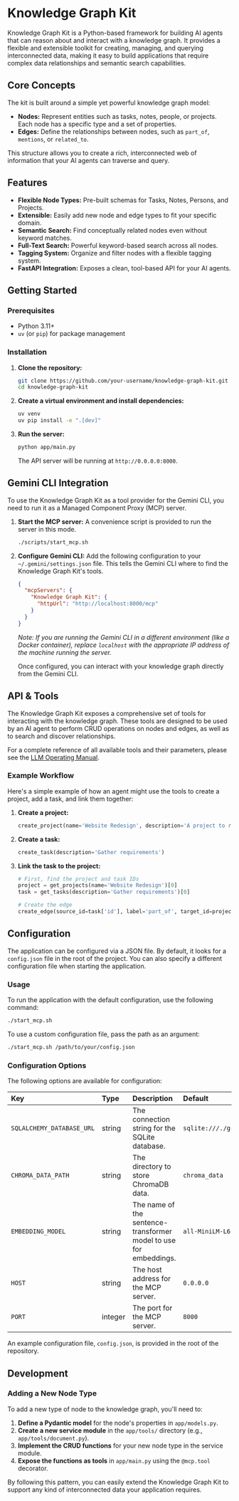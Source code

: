 # Knowledge Graph Kit

Knowledge Graph Kit is a Python-based framework for building AI agents that can reason about and interact with a knowledge graph. It provides a flexible and extensible toolkit for creating, managing, and querying interconnected data, making it easy to build applications that require complex data relationships and semantic search capabilities.

## Core Concepts

The kit is built around a simple yet powerful knowledge graph model:

*   **Nodes:** Represent entities such as tasks, notes, people, or projects. Each node has a specific type and a set of properties.
*   **Edges:** Define the relationships between nodes, such as `part_of`, `mentions`, or `related_to`.

This structure allows you to create a rich, interconnected web of information that your AI agents can traverse and query.

## Features

*   **Flexible Node Types:** Pre-built schemas for Tasks, Notes, Persons, and Projects.
*   **Extensible:** Easily add new node and edge types to fit your specific domain.
*   **Semantic Search:** Find conceptually related nodes even without keyword matches.
*   **Full-Text Search:** Powerful keyword-based search across all nodes.
*   **Tagging System:** Organize and filter nodes with a flexible tagging system.
*   **FastAPI Integration:** Exposes a clean, tool-based API for your AI agents.

## Getting Started

### Prerequisites

*   Python 3.11+
*   `uv` (or `pip`) for package management

### Installation

1.  **Clone the repository:**
    ```bash
    git clone https://github.com/your-username/knowledge-graph-kit.git
    cd knowledge-graph-kit
    ```

2.  **Create a virtual environment and install dependencies:**
    ```bash
    uv venv
    uv pip install -e ".[dev]"
    ```

3.  **Run the server:**
    ```bash
    python app/main.py
    ```
    The API server will be running at `http://0.0.0.0:8000`.

## Gemini CLI Integration

To use the Knowledge Graph Kit as a tool provider for the Gemini CLI, you need to run it as a Managed Component Proxy (MCP) server.

1.  **Start the MCP server:**
    A convenience script is provided to run the server in this mode.
    ```bash
    ./scripts/start_mcp.sh
    ```

2.  **Configure Gemini CLI:**
    Add the following configuration to your `~/.gemini/settings.json` file. This tells the Gemini CLI where to find the Knowledge Graph Kit's tools.

    ```json
    {
      "mcpServers": {
        "Knowledge Graph Kit": {
          "httpUrl": "http://localhost:8000/mcp"
        }
      }
    }
    ```
    *Note: If you are running the Gemini CLI in a different environment (like a Docker container), replace `localhost` with the appropriate IP address of the machine running the server.*

    Once configured, you can interact with your knowledge graph directly from the Gemini CLI.

## API & Tools

The Knowledge Graph Kit exposes a comprehensive set of tools for interacting with the knowledge graph. These tools are designed to be used by an AI agent to perform CRUD operations on nodes and edges, as well as to search and discover relationships.

For a complete reference of all available tools and their parameters, please see the [LLM Operating Manual](./INSTRUCTIONS.md).

### Example Workflow

Here's a simple example of how an agent might use the tools to create a project, add a task, and link them together:

1.  **Create a project:**
    ```python
    create_project(name='Website Redesign', description='A project to redesign the company website.')
    ```

2.  **Create a task:**
    ```python
    create_task(description='Gather requirements')
    ```

3.  **Link the task to the project:**
    ```python
    # First, find the project and task IDs
    project = get_projects(name='Website Redesign')[0]
    task = get_tasks(description='Gather requirements')[0]

    # Create the edge
    create_edge(source_id=task['id'], label='part_of', target_id=project['id'])
    ```

## Configuration

The application can be configured via a JSON file. By default, it looks for a `config.json` file in the root of the project. You can also specify a different configuration file when starting the application.

### Usage

To run the application with the default configuration, use the following command:

```bash
./start_mcp.sh
```

To use a custom configuration file, pass the path as an argument:

```bash
./start_mcp.sh /path/to/your/config.json
```

### Configuration Options

The following options are available for configuration:

| Key | Type | Description | Default |
| :--- | :--- | :--- | :--- |
| `SQLALCHEMY_DATABASE_URL` | string | The connection string for the SQLite database. | `sqlite:///./graph.db` |
| `CHROMA_DATA_PATH` | string | The directory to store ChromaDB data. | `chroma_data` |
| `EMBEDDING_MODEL` | string | The name of the sentence-transformer model to use for embeddings. | `all-MiniLM-L6-v2` |
| `HOST` | string | The host address for the MCP server. | `0.0.0.0` |
| `PORT` | integer | The port for the MCP server. | `8000` |

An example configuration file, `config.json`, is provided in the root of the repository.

## Development

### Adding a New Node Type

To add a new type of node to the knowledge graph, you'll need to:

1.  **Define a Pydantic model** for the node's properties in `app/models.py`.
2.  **Create a new service module** in the `app/tools/` directory (e.g., `app/tools/document.py`).
3.  **Implement the CRUD functions** for your new node type in the service module.
4.  **Expose the functions as tools** in `app/main.py` using the `@mcp.tool` decorator.

By following this pattern, you can easily extend the Knowledge Graph Kit to support any kind of interconnected data your application requires.

